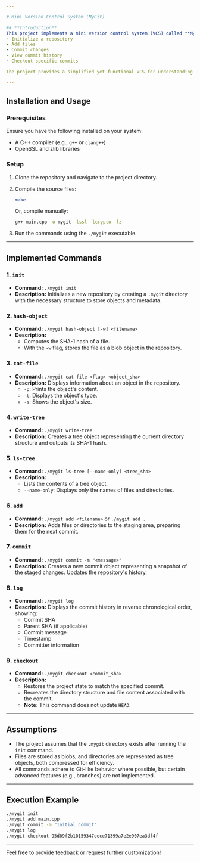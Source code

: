 ```yaml
---

# Mini Version Control System (MyGit)

## **Introduction**
This project implements a mini version control system (VCS) called **MyGit**, which mimics the basic functionalities of Git. It allows users to:
- Initialize a repository
- Add files
- Commit changes
- View commit history
- Checkout specific commits

The project provides a simplified yet functional VCS for understanding the core concepts of version control.

---
```


## **Installation and Usage**

### **Prerequisites**
Ensure you have the following installed on your system:
- A C++ compiler (e.g., `g++` or `clang++`)
- OpenSSL and zlib libraries

### **Setup**
1. Clone the repository and navigate to the project directory.
2. Compile the source files:
   ```bash
   make
   ```
   Or, compile manually:
   ```bash
   g++ main.cpp -o mygit -lssl -lcrypto -lz
   ```

3. Run the commands using the `./mygit` executable.

---

## **Implemented Commands**

### 1. `init`
- **Command:** `./mygit init`
- **Description:** Initializes a new repository by creating a `.mygit` directory with the necessary structure to store objects and metadata.

### 2. `hash-object`
- **Command:** `./mygit hash-object [-w] <filename>`
- **Description:**
  - Computes the SHA-1 hash of a file.
  - With the `-w` flag, stores the file as a blob object in the repository.

### 3. `cat-file`
- **Command:** `./mygit cat-file <flag> <object_sha>`
- **Description:** Displays information about an object in the repository.
  - `-p`: Prints the object's content.
  - `-t`: Displays the object's type.
  - `-s`: Shows the object's size.

### 4. `write-tree`
- **Command:** `./mygit write-tree`
- **Description:** Creates a tree object representing the current directory structure and outputs its SHA-1 hash.

### 5. `ls-tree`
- **Command:** `./mygit ls-tree [--name-only] <tree_sha>`
- **Description:**
  - Lists the contents of a tree object.
  - `--name-only`: Displays only the names of files and directories.

### 6. `add`
- **Command:** `./mygit add <filename>` or `./mygit add .`
- **Description:** Adds files or directories to the staging area, preparing them for the next commit.

### 7. `commit`
- **Command:** `./mygit commit -m "<message>"`
- **Description:** Creates a new commit object representing a snapshot of the staged changes. Updates the repository's history.

### 8. `log`
- **Command:** `./mygit log`
- **Description:** Displays the commit history in reverse chronological order, showing:
  - Commit SHA
  - Parent SHA (if applicable)
  - Commit message
  - Timestamp
  - Committer information

### 9. `checkout`
- **Command:** `./mygit checkout <commit_sha>`
- **Description:**
  - Restores the project state to match the specified commit.
  - Recreates the directory structure and file content associated with the commit.
  - **Note:** This command does not update `HEAD`.

---

## **Assumptions**
- The project assumes that the `.mygit` directory exists after running the `init` command.
- Files are stored as blobs, and directories are represented as tree objects, both compressed for efficiency.
- All commands adhere to Git-like behavior where possible, but certain advanced features (e.g., branches) are not implemented.

---

## **Execution Example**
```bash
./mygit init
./mygit add main.cpp
./mygit commit -m "Initial commit"
./mygit log
./mygit checkout 95d09f2b10159347eece71399a7e2e907ea3df4f
```

---

Feel free to provide feedback or request further customization!